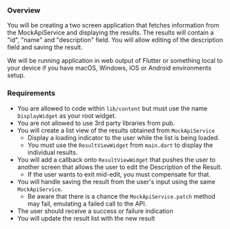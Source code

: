 ### Overview
You will be creating a two screen application that fetches information from the MockApiService and displaying the results. The results will contain a "id", "name" and "description" field. You will allow editing of the description field and saving the result.

We will be running application in web output of Flutter or something local to your device if you have macOS, Windows, iOS or Android environments setup.

### Requirements
 - You are allowed to code within `lib/content` but must use the name `DisplayWidget` as your root widget.
 - You are not allowed to use 3rd party libraries from pub.
 - You will create a list view of the results obtained from `MockApiService`
    - Display a loading indicator to the user while the list is being loaded.
    - You must use the `ResultViewWidget` from `main.dart` to display the individual results.
 - You will add a callback onto `ResultViewWidget` that pushes the user to another screen that allows the user to edit the Description of the Result.
    - If the user wants to exit mid-edit, you must compensate for that.
 - You will handle saving the result from the user's input using the same `MockApiService`. 
    - Be aware that there is a chance the `MockApiService.patch` method may fail, emulating a failed call to the API.
- The user should receive a success or failure indication
- You will update the result list with the new result
